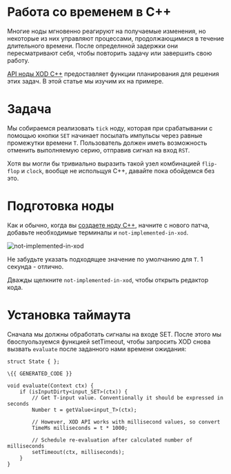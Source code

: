 # Работа со временем в C++

Многие ноды мгновенно реагируют на получаемые изменения, но некоторые из них управляют процессами, продолжающимися в течение длительного времени. После определнной задержки они пересматривают себя, чтобы повторить задачу или завершить свою работу.

[API ноды XOD C++](https://github.com/bgoncharov/xod-docs/blob/master/docs/reference/node-cpp-api) предоставляет функции планирования для решения этих задач. В этой статье мы изучим их на примере.

# Задача

Мы собираемся реализовать `tick` ноду, которая при срабатывании с помощью кнопки `SET` начинает посылать импульсы через равные промежутки времени `T`. Пользователь должен иметь возможность отменить выполняемую серию, отправив сигнал на вход `RST`.

Хотя вы могли бы тривиально выразить такой узел комбинацией `flip-flop` и `clock`, вообще не испольщуя C++, давайте пока обойдемся без это.

# Подготовка ноды

Как и обычно, когда вы [создаете ноду C++](https://github.com/bgoncharov/xod-docs/blob/master/docs/guide/nodes-for-xod-in-cpp), начните с нового патча, добавьте необходимые терминалы и `not-implemented-in-xod`.

![not-implemented-in-xod](https://github.com/bgoncharov/xod-docs/blob/master/docs/guide/cpp-time/outline.patch.png)

Не забудьте указать подходящее значение по умолчанию для `T`. 1 секунда - отлично.

Дважды щелкните `not-implemented-in-xod`, чтобы открыть редактор кода.

# Установка таймаута

Сначала мы должны обработать сигналы на входе SET. После этого мы бвоспуользуемся функцией setTimeout, чтобы запросить XOD снова вызвать `evaluate` после заданного нами времени ожидания:

```
struct State { };

\{{ GENERATED_CODE }}

void evaluate(Context ctx) {
    if (isInputDirty<input_SET>(ctx)) {
        // Get T-input value. Conventionally it should be expressed in seconds
        Number t = getValue<input_T>(ctx);

        // However, XOD API works with millisecond values, so convert
        TimeMs milliseconds = t * 1000;

        // Schedule re-evaluation after calculated number of milliseconds
        setTimeout(ctx, milliseconds);
    }
}
```